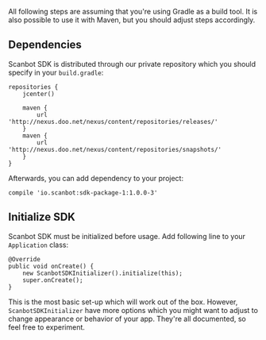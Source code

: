 All following steps are assuming that you're using Gradle as a build tool. It is also possible to use it with Maven, but you should adjust steps accordingly.

## Dependencies

Scanbot SDK is distributed through our private repository which you should specify in your `build.gradle`:

    repositories {
        jcenter()

        maven {
            url 'http://nexus.doo.net/nexus/content/repositories/releases/'
        }
        maven {
            url 'http://nexus.doo.net/nexus/content/repositories/snapshots/'
        }
    }

Afterwards, you can add dependency to your project:

    compile 'io.scanbot:sdk-package-1:1.0.0-3'

## Initialize SDK

Scanbot SDK must be initialized before usage. Add following line to your `Application` class:

    @Override
    public void onCreate() {
        new ScanbotSDKInitializer().initialize(this);
        super.onCreate();
    }

This is the most basic set-up which will work out of the box. However, `ScanbotSDKInitializer` have more options which you might want to adjust to change appearance or behavior of your app. They're all documented, so feel free to experiment.
